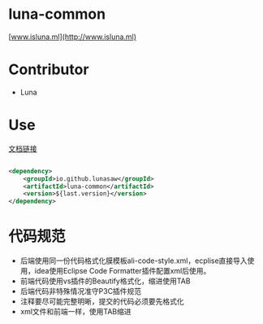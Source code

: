 # luna-common

[www.isluna.ml](http://www.isluna.ml) 

# Contributor

- Luna

# Use

[文档链接](https://lunasaw.github.io/luna-common/)

```xml

<dependency>
    <groupId>io.github.lunasaw</groupId>
    <artifactId>luna-common</artifactId>
    <version>${last.version}</version>
</dependency>

```

# 代码规范

- 后端使用同一份代码格式化膜模板ali-code-style.xml，ecplise直接导入使用，idea使用Eclipse Code Formatter插件配置xml后使用。
- 前端代码使用vs插件的Beautify格式化，缩进使用TAB
- 后端代码非特殊情况准守P3C插件规范
- 注释要尽可能完整明晰，提交的代码必须要先格式化
- xml文件和前端一样，使用TAB缩进
